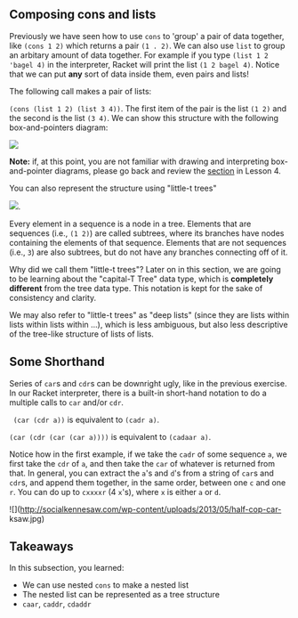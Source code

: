 ## Composing cons and lists

Previously we have seen how to use `cons` to 'group' a pair of data together,
like `(cons 1 2)` which returns a pair `(1 . 2)`. We can also use `list` to
group an arbitary amount of data together. For example if you type `(list 1 2
'bagel 4)` in the interpreter, Racket will print the list `(1 2 bagel 4)`.
Notice that we can put **any** sort of data inside them, even pairs and lists!

The following call makes a pair of lists:

`(cons (list 1 2) (list 3 4))`. The first item of the pair is the list `(1 2)` and the second is the list `(3 4)`. We can show this structure with the following box-and-pointers diagram:

![](http://mitpress.mit.edu/sicp/full-text/book/ch2-Z-G-15.gif)

**Note:** if, at this point, you are not familiar with drawing and interpreting box-and-pointer diagrams, please go back and review the [section](http://berkeley-cs61as.github.io/textbook/representing-sequences.html) in Lesson 4.

You can also represent the structure using "little-t trees"

![](http://mitpress.mit.edu/sicp/full-text/book/ch2-Z-G-16.gif).

Every element in a sequence is a node in a tree. Elements
that are sequences (i.e., `(1 2)`) are called subtrees, where its branches have nodes containing the elements of that sequence. Elements that are not sequences (i.e., `3`) are also subtrees, but do not have any branches connecting off of it.

Why did we call them "little-t trees"? Later on in this section, we are going
to be learning about the "capital-T Tree" data type, which is **completely
different** from the tree data type. This notation is kept for the sake of consistency and clarity.

We may also refer to "little-t trees" as "deep lists" (since they are lists within lists within lists within ...), which is less ambiguous, but also less descriptive of the tree-like
structure of lists of lists.

## Some Shorthand

Series of `car`s and `cdr`s can be downright ugly, like in the previous exercise.
In our Racket interpreter, there is a built-in short-hand notation to do a multiple calls to `car` and/or `cdr`.

` (car (cdr a))` is equivalent to ` (cadr a) `.

`(car (cdr (car (car a))))` is equivalent to `(cadaar a)`.

Notice how in the first example, if we take the `cadr` of some sequence `a`, we first take the `cdr` of `a`, and then take the `car` of whatever is returned from that. In general, you can extract the `a`'s and `d`'s from a string of `car`s and `cdr`s, and append them together, in the same order, between one `c` and one `r`. You can do up to `cxxxxr` (4 `x`'s), where `x` is either `a` or `d`.

![](http://socialkennesaw.com/wp-content/uploads/2013/05/half-cop-car-
ksaw.jpg)

## Takeaways

In this subsection, you learned:

  * We can use nested `cons` to make a nested list
  * The nested list can be represented as a tree structure
  * `caar`, `caddr`, `cdaddr`

